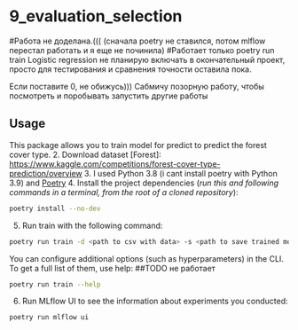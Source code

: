 # 9_evaluation_selection
#Работа не доделана.((( 
(сначала poetry не ставился, потом mlflow перестал работать и я еще не починила)
#Работает только poetry run train
Logistic regression не планирую включать в окончательный проект, просто для тестирования 
и сравнения точности оставила пока.

Если поставите 0, не обижусь)))
Сабмичу позорную работу, чтобы посмотреть и поробывать запустить другие работы

## Usage
This package allows you to train model for predict to predict the forest cover type.
2. Download dataset [Forest]: https://www.kaggle.com/competitions/forest-cover-type-prediction/overview
3. I used Python 3.8 (i cant install poetry with Python 3.9) and [Poetry](https://python-poetry.org/docs/) 
4. Install the project dependencies (*run this and following commands in a terminal, from the root of a cloned repository*):
```sh
poetry install --no-dev
```
5. Run train with the following command:
```sh
poetry run train -d <path to csv with data> -s <path to save trained model>
```
You can configure additional options (such as hyperparameters) in the CLI. To get a full list of them, use help:
##TODO не работает
```sh
poetry run train --help
```
6. Run MLflow UI to see the information about experiments you conducted:
```sh
poetry run mlflow ui
```
